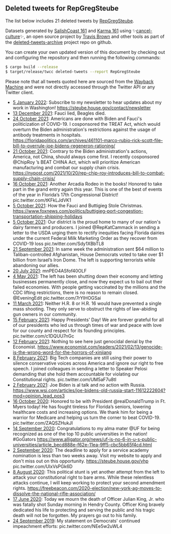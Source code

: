 ## Deleted tweets for RepGregSteube

The list below includes 21 deleted tweets by
[RepGregSteube](https://twitter.com/RepGregSteube).



Datasets generated by [SalishCoast 161](https://twitter.com/SalishCoastA) and [Karma 161](https://twitter.com/KarmaOneSixOne)
using ✨[cancel-culture](https://github.com/travisbrown/cancel-culture)✨, an open source project by [Travis Brown](https://twitter.com/travisbrown) 
and other tools as part of the [deleted-tweets-archive](https://github.com/salcoast/deleted-tweets-archive/) project repo on github.

You can create your own updated version of this document by checking out and configuring the
repository and then running the following commands:

```bash
$ cargo build --release
$ target/release/twcc deleted-tweets --report RepGregSteube
```

Please note that all tweets quoted here are sourced from the
[Wayback Machine](https://web.archive.org) and were not directly accessed through the Twitter API or
any Twitter client.

* [ 5 January 2022](https://web.archive.org/web/20220105001259/https://twitter.com/RepGregSteube/status/1478519829153947650): Subscribe to my newsletter to hear updates about my work in Washington! https://steube.house.gov/contact/newsletter
* [13 December 2021](https://web.archive.org/web/20211213160803/https://twitter.com/RepGregSteube/status/1470425209102602242): Fauci lied, Beagles died.
* [24 October 2021](https://web.archive.org/web/20211024151044/https://twitter.com/RepGregSteube/status/1452288774864400388): Americans are done with Biden and Fauci's politicization of COVID-19. I cosponsored the TREAT Act, which would overturn the Biden administration's restrictions against the usage of antibody treatments in hospitals. https://floridapolitics.com/archives/461101-marco-rubio-rick-scott-file-bill-to-overrule-joe-bidens-regeneron-rationing/
* [21 October 2021](https://web.archive.org/web/20211021170019/https://twitter.com/RepGregSteube/status/1451231815642062849): Contrary to the Biden administration's actions, America, not China, should always come first.  I recently cosponsored  @ChipRoy ’s BEAT CHINA Act, which will prioritize American manufacturing and combat our supply chain crisis. https://nypost.com/2021/10/20/rep-chip-roy-introduces-bill-to-combat-supply-chain-crisis/
* [16 October 2021](https://web.archive.org/web/20211016211530/https://twitter.com/RepGregSteube/status/1449484136834547720): Another Arcadia Rodeo in the books! Honored to take part in the grand entry again this year. This is one of the best of events of the year in Florida’s 17th Congressional District! pic.twitter.com/tKFkLJdVK1
* [ 5 October 2021](https://web.archive.org/web/20211005164832/https://twitter.com/RepGregSteube/status/1445429827478061057): How the Fauci and Buttigieg  Stole Christmas. https://www.foxnews.com/politics/buttigieg-port-congestion-transportation-shipping-holidays
* [ 5 October 2021](https://web.archive.org/web/20211005151806/https://twitter.com/RepGregSteube/status/1445407577949487106): Our district is the proud home to many of our nation's dairy farmers and producers.   I joined  @RepKatCammack  in sending a letter to the USDA urging them to rectify inequities facing Florida dairies under the current Federal Milk Marketing Order as they recover from COVID-19 loss pic.twitter.com/Sdy1XBbTL8
* [21 September 2021](https://web.archive.org/web/20210921223000/https://twitter.com/RepGregSteube/status/1440443220920619009): In same week the administration sent $64 million to Taliban-controlled Afghanistan, House Democrats voted to take over $1 billion from Israel’s Iron Dome.  The left is supporting terrorists while abandoning our allies.
* [20 July 2021](https://web.archive.org/web/20210720205659/https://twitter.com/RepGregSteube/status/1417589337408028675): mnPEO4ASfof40OLF
* [ 4 May 2021](https://web.archive.org/web/20210504162435/https://twitter.com/RepGregSteube/status/1389616297101701127): The left has been shutting down their economy and letting businesses permanently close, and now they expect us to bail out their failed economies. With people getting vaccinated by the millions and the CDC lifting restrictions, there is no reason to remain closed.    @EveningEdit  pic.twitter.com/7rYIHOGSai
* [11 March 2021](https://web.archive.org/web/20210311162504/https://twitter.com/RepGregSteube/status/1370047993466998786): Neither H.R. 8 or H.R. 16 would have prevented a single mass shooting.   They only serve to obstruct the rights of law-abiding gun owners in our community.
* [15 February 2021](https://web.archive.org/web/20210215161541/https://twitter.com/RepGregSteube/status/1361348402332786691): Happy Presidents' Day! We are forever grateful for all of our presidents who led us through times of war and peace with love for our county and respect for its founding principles. pic.twitter.com/c1DQUU7nGc
* [12 February 2021](https://web.archive.org/web/20210212173349/https://twitter.com/RepGregSteube/status/1360280916384485382): Nothing to see here just genocidal denial by the Economist. https://www.economist.com/leaders/2021/02/13/genocide-is-the-wrong-word-for-the-horrors-of-xinjiang
* [ 8 February 2021](https://web.archive.org/web/20210208170026/https://twitter.com/RepGregSteube/status/1358822903870087169): Big Tech companies are still using their power to silence conservative voices across America and ignore our right to free speech.   I joined colleagues in sending a letter to Speaker Pelosi demanding that she hold them accountable for violating our Constitutional rights. pic.twitter.com/UM5aF7u8tI
* [ 2 February 2021](https://web.archive.org/web/20210202124653/https://twitter.com/RepGregSteube/status/1356584822244843523): Joe Biden is al talk and no action with Russia. https://www.wsj.com/articles/joe-bidens-old-russia-start-11612222604?mod=opinion_lead_pos3
* [16 October 2020](https://web.archive.org/web/20201016182851/https://twitter.com/RepGregSteube/status/1317170586255228935): Honored to be with President  @realDonaldTrump  in Ft. Myers today!  He has fought tireless for Florida’s seniors, lowering healthcare costs and increasing options. We thank him for being a warrior for Medicare and helping us turn the corner to beat COVID-19. pic.twitter.com/ZAQSZHukJI
* [14 September 2020](https://web.archive.org/web/20200914144456/https://twitter.com/RepGregSteube/status/1305517659644219393): Congratulations to my alma mater  @UF  for being recognized as one of the top 10 public universities in the nation!   #GoGators  https://www.alligator.org/news/uf-is-no-6-in-u-s-public-universities/article_becd888e-f62e-11ea-9ff5-cbc5bb65f4cd.html
* [ 2 September 2020](https://web.archive.org/web/20200902180219/https://twitter.com/RepGregSteube/status/1301218335028326401): The deadline to apply for a service academy nomination is less than two weeks away.  Visit my website to apply and don't miss out on this opportunity.   https://steube.house.gov/vhp  pic.twitter.com/UlxVsPGk6D
* [ 8 August 2020](https://web.archive.org/web/20200808140019/https://twitter.com/RepGregSteube/status/1292098239869546497): This political stunt is yet another attempt from the left to attack your constitutional right to bare arms. While these relentless attacks continue, I will keep working to protect your second amendment rights. https://freebeacon.com/2020-election/new-york-ag-moves-to-dissolve-the-national-rifle-association/
* [17 June 2020](https://web.archive.org/web/20200617130551/https://twitter.com/RepGregSteube/status/1273238973599461377): Today we mourn the death of Officer Julian King, Jr. who was fatally shot Sunday morning in Hendry County. Officer King bravely dedicated his life to protecting and serving the public and his tragic death will not be forgotten. My prayers go out to his family.
* [24 September 2019](https://web.archive.org/web/20190924222145/https://twitter.com/RepGregSteube/status/1176619499040268288): My statement on Democrats' continued impeachment efforts: pic.twitter.com/NEe5w2uWL4
